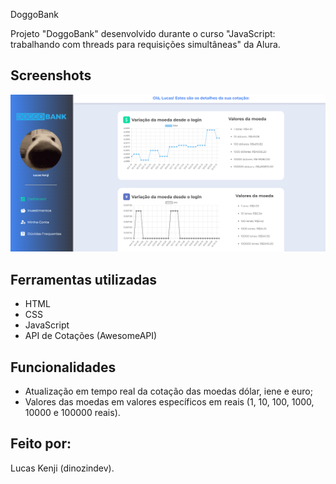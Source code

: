 DoggoBank

Projeto "DoggoBank" desenvolvido durante o curso "JavaScript: trabalhando com threads para requisições simultâneas" da Alura.



## Screenshots

![App Screenshot](thumbnail.png)

## Ferramentas utilizadas

- HTML
- CSS
- JavaScript
- API de Cotações (AwesomeAPI)



## Funcionalidades
- Atualização em tempo real da cotação das moedas dólar, iene e euro;
- Valores das moedas em valores específicos em reais (1, 10, 100, 1000, 10000 e 100000 reais). 


## Feito por:

Lucas Kenji (dinozindev).
